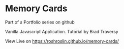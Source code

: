 # Memory Cards

Part of a Portfolio series on github

Vanilla Javascript Application. Tutorial by Brad Traversy

View Live on https://roshroslin.github.io/memory-cards/
